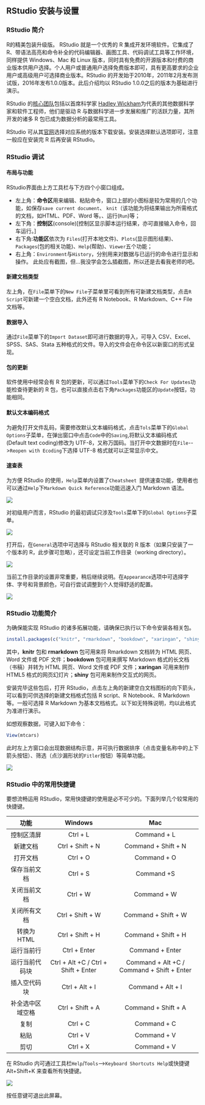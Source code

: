 ## RStudio 安装与设置
### RStudio 简介
R的精美包装升级版。
RStudio 就是一个优秀的 R 集成开发环境软件。它集成了 R、带语法高亮和命令补全的代码编辑器、画图工具、代码调试工具等工作环境，同样提供 Windows、Mac 和 Linux 版本，同时具有免费的开源版本和付费的商业版本供用户选择。个人用户或普通用户选择免费版本即可，具有更高要求的企业用户或高级用户可选择商业版本。RStudio 的开发始于2010年，2011年2月发布测试版，2016年发布1.0.0版本。此后介绍均以 RStudio 1.0.0之后的版本为基础进行演示。

RStudio 的[核心团队](https://www.rstudio.com/about/)包括以首席科学家 [Hadley Wickham](http://hadley.nz/)为代表的其他数据科学家和软件工程师，他们是驱动 R 与数据科学进一步发展和推广的活跃力量，其所开发的诸多 R 包已成为数据分析的最常用工具。

RStudio 可从其[官网](https://www.rstudio.com/products/RStudio/)选择对应系统的版本下载安装。安装选择默认选项即可，注意一般应在安装完 R 后再安装 RStudio。

### RStudio 调试
#### 布局与功能
RStudio界面由上方工具栏与下方四个小窗口组成。
- 左上角：**命令区**用来编辑、粘贴命令，窗口上部的小图标是较为常用的几个功能，如保存`save current document`、
`knit`（该功能为将结果输出为所需格式的文档，如HTML、PDF、Word 等。、运行(`Run`)等；
- 左下角：**控制区**(console)[控制区显示脚本运行结果，亦可直接输入命令，回车运行。]
- 右下角:**功能区**依次为 `Files`(打开本地文件)、`Plots`(显示图形结果)、`Packages`(包的相关功能)、`Help`(帮助)、`Viewer`五个功能；
- 右上角：`Environment`与`History`，分别用来对数据与已运行的命令进行显示和操作。
此处应有截图，但...我没学会怎么插截图，所以还是去看我老师的吧。
#### 新建文档类型

左上角，在`File`菜单下的`New File`子菜单里可看到所有可新建文档类型，点击`R Script`可新建一个空白文档，此外还有 R Notebook、R Markdown、C++ File 文档等。

#### 数据导入

通过`File`菜单下的`Import Dataset`即可进行数据的导入，可导入 CSV、Excel、SPSS、SAS、Stata 五种格式的文件。导入的文件会在命令区以新窗口的形式呈现。

#### 包的更新

软件使用中经常会有 R 包的更新，可以通过`Tools`菜单下的`Check For Updates`功能检查待更新的 R 包，也可以直接点击右下角`Packages`功能区的`Update`按钮，功能相同。

#### 默认文本编码格式

为避免打开文件乱码，需要修改默认文本编码格式，点击`Tols`菜单下的`Global Options`子菜单，在弹出窗口中点击`Code`中的`Saving`,将默认文本编码格式
(Default text coding)修改为 UTF-8，又称万国码。当打开中文数据时在`File`-->`Reopen with Ecoding`下选择 UTF-8 格式就可以正常显示中文。

#### 速查表

为方便 RStudio 的使用，`Help`菜单内设置了`Cheatsheet `提供速查功能，使用者也可以通过`Help`下`Markdown Quick Reference`功能迅速入门 Markdown 语法。

![](pic-rstudio-MarkdownQuickReference.png)
 
  
对初级用户而言，RStudio 的最初调试只涉及`Tools`菜单下的`Global Options`子菜单。

![](pic-rstudio-global.png)

打开后，在`General`选项中可选择与 RStudio 相关联的 R 版本（如果只安装了一个版本的 R，此步骤可忽略），还可设定当前工作目录（working directory）。

![](pic-rstudio-general.png)

当前工作目录的设置非常重要，稍后继续说明。在`Appearance`选项中可选择字体、字号和背景颜色，可自行尝试调整到个人觉得舒适的配置。

![](pic-rstudio-appearance.png)


### RStudio 功能简介

为确保能实现 RStudio 的诸多拓展功能，请确保已执行以下命令安装各相关包。

```r
install.packages(c("knitr", "rmarkdown", "bookdown", "xaringan", "shiny"))
```

其中，**knitr** 包和 **rmarkdown** 包可用来将 Rmarkdown 文档转为 HTML 网页、Word 文件或 PDF 文件；**bookdown** 包可用来撰写 Markdown 格式的长文档（书稿）并转为 HTML 网页、Word 文件或 PDF 文件；**xaringan** 可用来制作 HTML5 格式的网页幻灯片；**shiny** 包可用来制作交互式的网页。

安装完毕这些包后，打开 RStudio，点击左上角的新建空白文档图标的向下箭头，可以看到可供选择的新建文档格式包括 R script、R Notebook、R Markdown 等。一般可选择 R Markdown 为基本文档格式。以下如无特殊说明，均以此格式为准进行演示。

如想观察数据，可键入如下命令：
```r
View(mtcars)
```

此时左上方窗口会出现数据结构示意，并可执行数据排序（点击变量名称中的上下箭头按钮）、筛选（点沙漏形状的`Fitler`按钮）等简单功能。

![](pic-rstudio_viewmtcars.png)

### RStudio 中的常用快捷键
要想流畅运用 RStudio，常用快捷键的使用是必不可少的。下面列举几个较常用的快捷键。

| **功能** | **Windows** | **Mac** |
|:--------:|:----------:|:-------:|
| 控制区清屏 | Ctrl + L | Command + L |
| 新建文档 | Ctrl + Shift + N | Command + Shift + N |
| 打开文档 | Ctrl + O | Command + O |
| 保存当前文档 | Ctrl + S| Command +S |
| 关闭当前文档 | Ctrl + W | Command + W |
| 关闭所有文档 | Ctrl + Shift + W | Command + Shift + W |
| 转换为HTML | Ctrl + Shift + H | Command + Shift + H |
| 运行当前行 | Ctrl + Enter | Command + Enter |
| 运行当前代码块 | Ctrl + Alt +C / Ctrl + Shift + Enter | Command + Alt +C / Command + Shift + Enter |
| 插入空代码块 | Ctrl + Alt + I | Command + Alt + I |
| 补全选中区域空格 | Ctrl + Shift + A | Command + Shift + A |
| 复制 | Ctrl + C | Command + C |
| 粘贴 | Ctrl + V | Command + V |
| 剪切 | Ctrl + X | Command + V |

在 RStudio 内可通过工具栏`Help`/`Tools`-->`Keyboard Shortcuts Help`或快捷键 Alt+Shift+K 来查看所有快捷键。

![](pic-rstudio-KeyboardShortcuts.png)

按任意键可退出此屏幕。

